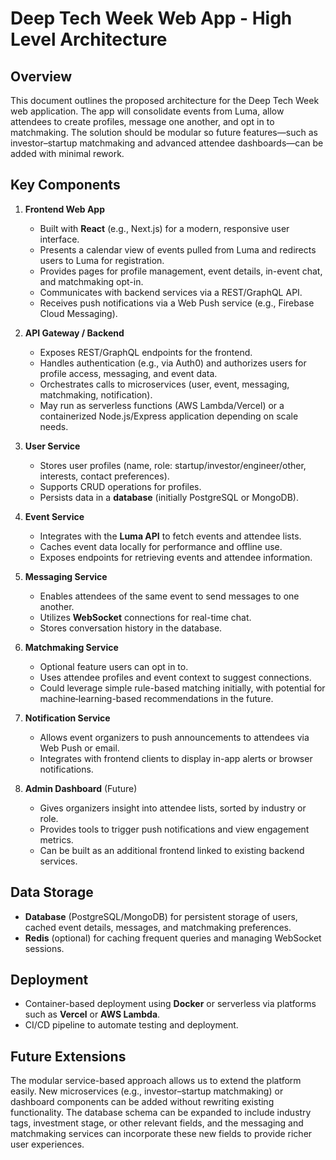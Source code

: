 # Deep Tech Week Web App - High Level Architecture

## Overview
This document outlines the proposed architecture for the Deep Tech Week web
application. The app will consolidate events from Luma, allow attendees to
create profiles, message one another, and opt in to matchmaking. The solution
should be modular so future features—such as investor–startup matchmaking and
advanced attendee dashboards—can be added with minimal rework.

## Key Components

1. **Frontend Web App**
   - Built with **React** (e.g., Next.js) for a modern, responsive user
     interface.
   - Presents a calendar view of events pulled from Luma and redirects users to
     Luma for registration.
   - Provides pages for profile management, event details, in-event chat, and
     matchmaking opt-in.
   - Communicates with backend services via a REST/GraphQL API.
   - Receives push notifications via a Web Push service (e.g., Firebase Cloud
     Messaging).

2. **API Gateway / Backend**
   - Exposes REST/GraphQL endpoints for the frontend.
   - Handles authentication (e.g., via Auth0) and authorizes users for profile
     access, messaging, and event data.
   - Orchestrates calls to microservices (user, event, messaging, matchmaking,
     notification).
   - May run as serverless functions (AWS Lambda/Vercel) or a containerized
     Node.js/Express application depending on scale needs.

3. **User Service**
   - Stores user profiles (name, role: startup/investor/engineer/other,
     interests, contact preferences).
   - Supports CRUD operations for profiles.
   - Persists data in a **database** (initially PostgreSQL or MongoDB).

4. **Event Service**
   - Integrates with the **Luma API** to fetch events and attendee lists.
   - Caches event data locally for performance and offline use.
   - Exposes endpoints for retrieving events and attendee information.

5. **Messaging Service**
   - Enables attendees of the same event to send messages to one another.
   - Utilizes **WebSocket** connections for real-time chat.
   - Stores conversation history in the database.

6. **Matchmaking Service**
   - Optional feature users can opt in to.
   - Uses attendee profiles and event context to suggest connections.
   - Could leverage simple rule-based matching initially, with potential for
     machine‑learning-based recommendations in the future.

7. **Notification Service**
   - Allows event organizers to push announcements to attendees via Web Push or
     email.
   - Integrates with frontend clients to display in-app alerts or browser
     notifications.

8. **Admin Dashboard** (Future)
   - Gives organizers insight into attendee lists, sorted by industry or role.
   - Provides tools to trigger push notifications and view engagement metrics.
   - Can be built as an additional frontend linked to existing backend
     services.

## Data Storage

- **Database** (PostgreSQL/MongoDB) for persistent storage of users, cached
  event details, messages, and matchmaking preferences.
- **Redis** (optional) for caching frequent queries and managing WebSocket
  sessions.

## Deployment

- Container-based deployment using **Docker** or serverless via platforms such
  as **Vercel** or **AWS Lambda**.
- CI/CD pipeline to automate testing and deployment.

## Future Extensions

The modular service-based approach allows us to extend the platform easily. New
microservices (e.g., investor–startup matchmaking) or dashboard components can
be added without rewriting existing functionality. The database schema can be
expanded to include industry tags, investment stage, or other relevant fields,
and the messaging and matchmaking services can incorporate these new fields to
provide richer user experiences.

